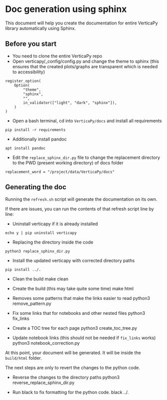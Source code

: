 # Doc generation using sphinx

This document will help you create the documentation for entire VerticaPy library automatically using Sphinx.

## Before you start

- You need to clone the entire VerticaPy repo
- Open verticapy/_config/config.py and change the theme to sphinx (this ensures that the created plots/graphs are transparent which is needed to accessibility)

```
register_option(
    Option(
        "theme",
        "sphinx",
        "",
        in_validator(["light", "dark", "sphinx"]),
    )
)
```
- Open a bash terminal, cd into ``VerticaPy/docs`` and install all requirements

```
pip install -r requirements
```
- Additionally install pandoc

```
apt install pandoc
```

- Edit the ``replace_sphinx_dir.py`` file to change the replacement directory to the PWD (present working directory) of docs folder

```
replacement_word = "/project/data/VerticaPy/docs"
```

## Generating the doc

Running the ``refresh.sh`` script will generate the documentation on its own. 

If there are issues, you can run the contents of that refresh script line by line:

- Uninstall verticapy if it is already installed
```
echo y | pip uninstall verticapy
```

- Replacing the directory inside the code
```
python3 replace_sphinx_dir.py
```

- Install the updated verticapy with corrected directory paths
```
pip install ../.
```

- Clean the build
make clean

- Create the build (this may take quite some time)
make html

- Removes some patterns that make the links easier to read
python3 remove_pattern.py

- Fix some links that for notebooks and other nested files
python3 fix_links

- Create a TOC tree for each page
python3 create_toc_tree.py

- Update notebook links (this should not be needed if ``fix_links`` works)
python3 notebook_correction.py 

At this point, your document will be generated. It will be inside the ``build/html`` folder. 

The next steps are only to revert the changes to the python code.

- Reverse the changes to the directory paths
python3 reverse_replace_sphinx_dir.py

- Run black to fix formatting for the python code.
black ../.
